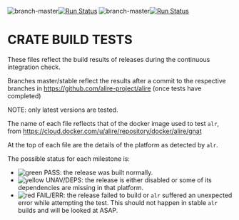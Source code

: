 ![branch-master](https://badgen.net/badge/branch/master/blue)[![Run Status](https://api.shippable.com/projects/5cdbf0c29bbe6e00074ac61b/badge?branch=master)](https://app.shippable.com/github/alire-project/alire-crates-ci/dashboard) ![branch-master](https://badgen.net/badge/branch/stable/blue)[![Run Status](https://api.shippable.com/projects/5cdbf0c29bbe6e00074ac61b/badge?branch=stable)](https://app.shippable.com/github/alire-project/alire-crates-ci/dashboard)


# CRATE BUILD TESTS

These files reflect the build results of releases during the continuous integration check.

Branches master/stable reflect the results after a commit to the respective branches in https://github.com/alire-project/alire (once tests have completed)

NOTE: only latest versions are tested.

The name of each file reflects that of the docker image used to test `alr`, from https://cloud.docker.com/u/alire/repository/docker/alire/gnat

At the top of each file are the details of the platform as detected by `alr`.

The possible status for each milestone is:

- ![green](https://placehold.it/8/00aa00/000000?text=+) PASS: the release was built normally.
- ![yellow](https://placehold.it/8/ffbb00/000000?text=+) UNAV/DEPS: the release is either disabled or some of its dependencies are missing in that platform.
- ![red](https://placehold.it/8/ff0000/000000?text=+) FAIL/ERR: the release failed to build or `alr` suffered an unexpected error while attempting the test. This should not happen in stable `alr` builds and will be looked at ASAP.
